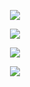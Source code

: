 <p align="center">
  <img src="https://github.com/enesvardar/kodluyoruz-front-end/blob/main/redux/notes-app/img1.JPG">
</p>

<p align="center">
  <img src="https://github.com/enesvardar/kodluyoruz-front-end/blob/main/redux/notes-app/img2.JPG">
</p>

<p align="center">
  <img src="https://github.com/enesvardar/kodluyoruz-front-end/blob/main/redux/notes-app/img3.jpg">
</p>

<p align="center">
  <img src="https://github.com/enesvardar/kodluyoruz-front-end/blob/main/redux/notes-app/img4.JPG">
</p>


